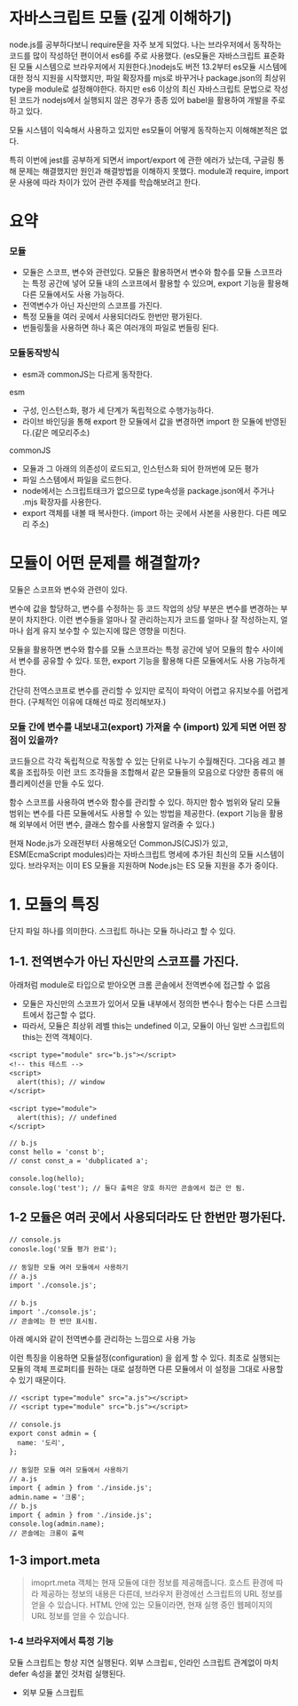 # 자바스크립트 모듈 (깊게 이해하기)
node.js를 공부하다보니 require문을 자주 보게 되었다. 나는 브라우저에서 동작하는 코드를 많이 작성하던 편이어서 es6를 주로 사용했다. (es모듈은 자바스크립트 표준화된 모듈 시스템으로 브라우저에서 지원한다.)nodejs도 버전 13.2부터 es모듈 시스템에 대한 정식 지원을 시작했지만, 파일 확장자를 mjs로 바꾸거나 package.json의 최상위 type을 module로 설정해야한다. 하지만 es6 이상의 최신 자바스크립트 문법으로 작성된 코드가 nodejs에서 실행되지 않은 경우가 종종 있어 babel을 활용하여 개발을 주로 하고 있다.

모듈 시스템이 익숙해서 사용하고 있지만 es모듈이 어떻게 동작하는지 이해해본적은 없다.

특히 이번에 jest를 공부하게 되면서 import/export 에 관한 에러가 났는데, 구글링 통해 문제는 해결했지만 원인과 해결방법을 이해하지 못했다. module과 require, import 문 사용에 따라 차이가 있어 관련 주제를 학습해보려고 한다.

# 요약
### 모듈
- 모듈은 스코프, 변수와 관련있다. 모듈은 활용하면서 변수와 함수를 모듈 스코프라는 특정 공간에 넣어 모듈 내의 스코프에서 활용할 수 있으며, export 기능을 활용해 다른 모듈에서도 사용 가능하다.
- 전역변수가 아닌 자신만의 스코프를 가진다.
- 특정 모듈을 여러 곳에서 사용되더라도 한번만 평가된다.
- 번들링툴을 사용하면 하나 혹은 여러개의 파일로 번들링 된다.

### 모듈동작방식
- esm과 commonJS는 다르게 동작한다.

esm
- 구성, 인스턴스화, 평가 세 단계가 독립적으로 수행가능하다.
- 라이브 바인딩을 통해 export 한 모듈에서 값을 변경하면 import 한 모듈에 반영된다.(같은 메모리주소)

commonJS
- 모듈과 그 아래의 의존성이 로드되고, 인스턴스화 되어 한꺼번에 모든 평가
- 파일 스스템에서 파일을 로드한다.
- node에서는 스크립트태크가 없으므로 type속성을 package.json에서 주거나 .mjs 확장자를 사용한다.
- export 객체를 내볼 때 복사한다. (import 하는 곳에서 사본을 사용한다. 다른 메모리 주소)

# 모듈이 어떤 문제를 해결할까?
모듈은 스코프와 변수와 관련이 있다.

변수에 값을 할당하고, 변수를 수정하는 등 코드 작업의 상당 부분은 변수를 변경하는 부분이 차지한다. 이런 변수들을 얼마나 잘 관리하는지가 코드를 얼마나 잘 작성하는지, 얼마나 쉽게 유지 보수할 수 있는지에 많은 영향을 미친다.

모듈을 활용하면 변수와 함수를 모듈 스코프라는 특정 공간에 넣어 모듈의 함수 사이에서 변수를 공유할 수 있다. 또한, export 기능을 활용해 다른 모듈에서도 사용 가능하게 한다.

간단히 전역스코프로 변수를 관리할 수 있지만 로직이 파악이 어렵고 유지보수를 어렵게 한다. (구체적인 이유에 대해선 따로 정리해보자.)

### 모듈 간에 변수를 내보내고(export) 가져올 수 (import) 있게 되면 어떤 장점이 있을까?
코드들으르 각각 독립적으로 작동할 수 있는 단위로 나누기 수월해진다. 그다음 레고 블록을 조립하듯 이런 코드 조각들을 조합해서 같은 모듈들의 모음으로 다양한 종류의 애플리케이션을 만들 수도 있다.

함수 스코프를 사용하여 변수와 함수를 관리할 수 있다. 하지만 함수 범위와 달리 모듈 범위는 변수를 다른 모듈에서도 사용할 수 있는 방법을 제공한다. (export 기능을 활용해 외부에서 어떤 변수, 클래스 함수를 사용할지 알려줄 수 있다.)

현재 Node.js가 오래전부터 사용해오던 CommonJS(CJS)가 있고, ESM(EcmaScript modules)라는 자바스크립트 명세에 추가된 최신의 모듈 시스템이 있다. 브라우저는 이미 ES 모듈을 지원하며 Node.js는 ES 모듈 지원을 추가 중이다.

# 1. 모듈의 특징
단지 파일 하나를 의미한다. 스크립트 하나는 모듈 하나라고 할 수 있다.
## 1-1. 전역변수가 아닌 자신만의 스코프를 가진다.
아래처럼 module로 타입으로 받아오면 크롬 콘솔에서 전역변수에 접근할 수 없음
- 모듈은 자신만의 스코프가 있어서 모듈 내부에서 정의한 변수나 함수는 다른 스크립트에서 접근할 수 없다.
- 따라서, 모듈은 최상위 레벨 this는 undefined 이고, 모듈이 아닌 일반 스크립트의 this는 전역 객체이다.
```
<script type="module" src="b.js"></script>
<!-- this 테스트 -->
<script>
  alert(this); // window
</script>

<script type="module">
  alert(this); // undefined
</script>
```
```
// b.js
const hello = 'const b';
// const const_a = 'dubplicated a';

console.log(hello);
console.log('test'); // 둘다 출력은 양호 하지만 콘솔에서 접근 안 됨.
```

## 1-2 모듈은 여러 곳에서 사용되더라도 단 한번만 평가된다.
```
// console.js
conosle.log('모듈 평가 완료');

// 동일한 모듈 여러 모듈에서 사용하기
// a.js
import './console.js';

// b.js
import './console.js';
// 콘솔에는 한 번만 표시됨.
```
아래 예시와 같이 전역변수를 관리하는 느낌으로 사용 가능

이런 특징을 이용하면 모듈설정(configuration) 을 쉽게 할 수 있다. 최초로 실행되는 모듈의 객체 프로퍼티를 원하는 대로 설정하면 다른 모듈에서 이 설정을 그대로 사용할 수 있기 때문이다.

```
// <script type="module" src="a.js"></script>
// <script type="module" src="b.js"></script>

// console.js
export const admin = {
  name: '도리',
};

// 동일한 모듈 여러 모듈에서 사용하기
// a.js
import { admin } from './inside.js';
admin.name = '크롱';
// b.js
import { admin } from './inside.js';
console.log(admin.name);
// 콘솔에는 크롱이 출력
```

## 1-3 import.meta
> imoprt.meta 객체는 현재 모듈에 대한 정보를 제공해줍니다.
호스트 환경에 따라 제공하는 정보의 내용은 다른데, 브라우저 환경에선 스크립트의 URL 정보를 얻을 수 있습니다. HTML 안에 있는 모듈이라면, 현재 실행 중인 웹페이지의 URL 정보를 얻을 수 있습니다.

### 1-4 브라우저에서 특정 기능
모듈 스크립트는 항상 지연 실행된다. 외부 스크립ㅌ, 인라인 스크립트 관계없이 마치 defer 속성을 붙인 것처럼 실행된다.
- 외부 모듈 스크립트 <script type="module" src="...">를 다운로드 할 때 브라우저의 HTML 처리가 멈추지 않는다. 브라우저는 외부 모듈 스크립트와 기타 리소스를 병렬적으로 불러온다.
- 모듈 스크립트는 HTML 문서가 완전히 준비될 때까지 대기 상태에 있다가 HTML 문서가 완전히 만들어진 이후에 실행된다. 모듈의 크기가 아주 작아서 HTML 보다 빨리 불러온 경우에도 동일하다.
- 스크립트의 상대적 순서가 유지된다. 문서상 위쪽의 스크립트부터 차례로 실행한다.

## 1-5 인라인 스크립트 비동기 처리
### async 속성 활용
모듈 스크립트에선 async 속성을 인라인 스크립트에도 적용 가능하다. async 속성이 붙은 스크립트는 로딩이 끝나면 다른 스크립트나 HTML 문서가 처리되길 기다리지 않고 바로 실행한다.
- 아래와 같은 인라인 스크립트엔 async 속성이 있어 다른 스크립트나 html이 처리되길 기다리지 않고 바로 실행된다.
- 이런 특징을 활용해 광고나 문서 레벨 이벤트 리스너, 카운터와 같이 어디에도 종속되지 않은 기능을 구현할 때 유용하게 사용 가능
```
<!-- 필요한 모듈(analytics.js)의 로드가 끝나면 -->
<!-- 문서나 다른 <script>가 로드되길 기다리지 않고 바로 실행됩니다.-->
<script async type="module">
  import { counter } from './analytics.js';

  counter.count();
</script>

```

## 1-6 빌드 툴
번들링 툴을 사용하면 스크립트들은 하나 혹은 여러 개의 파일들로 번들링된다. 이 때 import, export 문은 번들러 함수로 대체된다. 따라서 type=module 이 필요 없어지게 됨.

# 2. ES 모듈의 동작 방식
모듈을 사용한다면 import 문으로 연결된 파일을 통해 브라우저 혹은 node가 어떤 코드를 불러와야하는지 인식한다. 첫 파일이 entry point가 되고 import 문을 따라 의존성 그래프가 작성된다.
여러 js 파일이 있을 때, 브라우저가 파일 자체를 사용할 수 있는 것이 아니다. 모듈 레코드라고 하는 데이터 구조로 변환하려면 이 파일들을 모두 구문분석하고, 모듈 레코드를 모듈 인스턴스로 변환해야 한다. 모듈 인스턴스는 명령어 목록인 코드와 특정 시점의 실제 변수 값인 상태를 결합한다.
각 모듈에 대한 모듈 인스턴스가 필요하다. 모듈을 불러오는 과정은 entry 파일이 모듈 인스턴스의 전체 그래프를 그리는 것으로 진행된다.
ES6 모듈의 경우 세 가지 단계로 나뉘어 진행된다.
1. 구성 - 모든 파일을 찾아 다운로드하고 모듈 레코드로 구문분석한다.
2. 인스턴스화 - export 된 값을 모두 배치하기 위해 메모리에 있는 공간들을 찾는다 (아직 실제 값은 채우지 않음). 그다음 export 와 import 들이 이런 메모리 공간들을 가리키도록 한다. 이를 연결(linking)이라고 한다.
3. 평가 - 코드를 실행하여 상자의 값을 변수의 실제 값으로 채운다.
![모듈](모듈.png)

## 2-1 ES모듈은 비동기식일까?
모듈화 작업은 구성, 인스턴스화 및 평가 세 단계로 나뉘어 있으며 독립적으로 수행될 수 있기 때문이다. 하지만 CommonJS는 ES 모듈과 다르게 의존성이 로드되고, 인스턴스화 되어 한꺼번에 모든 평가가 이뤄진다.
ES모듈
- 구성, 인스턴스화 및 평가 세 단계로 나뉘어 있으며 독립적으로 수행가능
- ES 모듈 명세는 모듈 레코드에 파일을 구문분석하는 방법과 인스턴스 화 하는 방법, 그리고 그 모듈을 평가하는 방법을 알려준다. 하지만 파일을 처음에 어떻게 얻는지는 말하고 있지 않다. 따라서 반드시 비동기적인 것은 아니다.
- 위의 3가지 방법 외에 파일을 어떻게 불러오는지는 로더(loader)가 수행하는데, 로더는 다른 명세로 구성되어 있다.
- 로더의 경우 html 명세를 따르는데 사용중인 플랫폼에 따라 다른 로더를 가질 수 있다.

CommonJS
- 모듈과 그 아래의 의존성을 로드되고, 인스턴스화 되어 한꺼번에 모든 평가가 이뤄짐.
![모듈](모듈2.png)

## 2-2 ES6 모듈의 경우 세 가지 단계
## 2-2-1. 구성
- 모듈이 들어있는 파일을 어디서 다운로드 할 것인지 확인한다.(module resolution이라고도 함).
- 파일을 가져온다.(URL 을 통해 다운로드 하거나 파일 시스템에서 불러옴).
- 파일을 모듈 레코드로 구문분석한다.
## 파일 찾기 및 가져오기
1. 로더가 파일을 찾아서 다운로드 한다. 그러기 위해 진입점(entry point) 파일을 찾아야 한다. (HTML 에서는 스크립트 태그를 사용해서 로더에게 어디에서 진입점 파일을 찾을 수 있는지 알려준다.)
2. import 문의 한 부분을 모듈지정이라고 하는데, 이것을 통해 로더가 어디서 다음 모듈을 찾아야 할 지 알려준다. (하나의 파일을 구문분석한 다음 트리의 의존성을 파악하고, 해당 의존성을 찾아 불러와야 한다.)
주 스레드가 모든 파일들을 각각 다운로드 할 때 까지 대기해야 한다면 많은 작업이 대기열에 쌓일 수 있다. (브라우저에서 작업할 때 다운로드 시간이 가장 긴 이유) 이를 해결하기 위해, es모듈 명세가 알고리즘을 여러 단계로 나눈 이유이다. 구조 단계를 각 단계로 나눈다면 인스턴스 화 작업을 동기적으로 처리하기 전에, 브라우저가 파일을 불러오고 모듈 그래프를 구성한다.

### CommonJS 모듈과 ES모듈의 가장 큰 차이 : 각 단계 나누기
CommonJS는 파일 시스템에서 파일을 로드하므로, 인터넷을 통해 다운로드 하는 것보다 시간이 빠름. 즉, node는 파일을 불러오는 동안 주 스레드를 차단한다. ES모듈과 다르게 파일이 이미 로드되어 있으므로 바로 인스턴스화하고 평가하면 된다.

따라서, CommonJS 모듈을 사용하는 Node에서 모듈 지정자에 변수를 사용할 수 있음.
```
// 1. CommonJS모듈 ✅
require(`${path}/counter.js`).count;
// 2. ES모듈 ❌
import {count} from `${path}/counter.js`;
// 3. ES 모듈 동적 import
import(\\${path}/foo.js)`; // 동적으로 import 한 모듈은 새로운 그래프를 시작하고 별개로 처리

```

### 파싱(모듈맵)
파일 불러오기 이후 해당 내용을 모듈 레코드로 해석해야한다. 이를 통해 브라우저가 모듈의 다른 부분이 무엇인지 이해하게 한다.
![모듈3](모듈3.png)
모듈 레코드가 한번 만들어지고 나면, 그 레코드는 모듈맵에 추가된다. 그다음부터는 필요할 때마다 로더가 모듈맵에서 가져올 수 있다는 것을 의미한다.
![모듈4](모듈4.png)

### CommonJS 모듈과 ES 모듈의 type=module 파이
브라우저에서는 type="module"을 스크립트 내부에 적어두면 브라우저에 이 파일은 모듈로 구문분석 되어야 한다고 알려줄 수 있다.
Node에서는 HTML 태그를 사용하지 않으므로 type 속성을 사용할 수 있는 옵션이 없다. Node 커뮤니티는 이를 해결하기 위한 한가지 방법으로 .mjs 확장자를 고안했다고 한다.
node든, 브라우저든 로더는 파일을 모듈로 구문 분석할지 결정한다. 어떤 파일이 모듈이며 import 문이 있다면 모든 파일을 불러와서 구문분석하는 단계를 계속 수행한다. 불러오기 단계가 끝나면, 우리는 진입점 파일부터 시작해서 모듈 레코드의 묶음을 얻게 된다.

## 2-2-2. 인스턴스화
> 인스턴스는 코드와 상태를 결함. 상태는 메모리에 있으므로 인스턴스 화 단계는 모든 것을 메모리에 연결하는 것이라고 할 수 있다.
이제 불러온 모듈을 인스턴스화하고 모든 인스턴스를 연결하면 된다.

JS 엔진은 모듈 환경 레코드(Module Environment Record)를 생성하고 이를 통해 모듈 레코드의 변수를 관리한다. 그 다음 모든 export 에 대해 메모리에 있는 상자를 찾는다. 모듈 환경 레코드는 각 export 와 연관된 메모리의 상자를 추적한다. 메모리에 있는 이 상자들은 아직 값이 없고, 평가 이후 실제 값이 채워진다.

(그림을 참고해서 이해하기)
![모듈5](모듈5.png)

### 모든 export 파일 연결
모듈 그래프를 인스턴스화하기 위해 엔진은 깊이 우선 순회를 수행한다. 최하단의 의존성까지 조사한 뒤 모듈 하위의 모든 export 연결을 마무리 한다.

### CommonJS 모듈과 ES 모듈에서 export 차이
CommonJS 는 전체 export 객체를 내보낼 때 복사한다. 즉 export 하는 값은 사본이어서 나중에 export 하는 모듈이 해당 값을 변경하면, 그 모듈을 import 하는 모듈은 해당 변경 사항을 알 수 없다.
![모듈6](모듈6.png)
반대로 ES 모듈은 라이브 바인딩을 사용하여 두 모듈이 모두 메모리의 같은 위치를 가리키게 한다. 즉, export 한 모듈에서 값을 변경하면 해당 변경 내용이 import 한 모듈에 표시된다. 값을 export 하는 모듈은 언제든지 값을 변경할 수 있지만, import 하는 모듈은 가져온 값을 변경할 수 없다.
![모듈7](모듈7.png)
이 단계가 끝나면 export/import 한 변수에 대한 모든 인스턴스와 메모리 위치가 연결되고, 이후 메모리 주소에 각각의 값을 체우기 위해 코드를 평가한다.

## 2-2-3. 평가
마지막 단계는 이 메모리 상자들을 채우는 것이다. JS 엔진은 함수 외부 코드인 최상위 레벨 코드를 실행하여 이를 수행한다.
혹시나 생길 수 있는 부작용 가능성 때문에 모듈은 한번만 평가하도록 한다. 모듈 맵은 표준 URL로 모듈을 캐시 하므로 각 모듈에 대해 하나의 모듈 레코드만 있다. 이렇게 하면 각 모듈이 한번만 실행된다. 인스턴스 화와 마찬가지로 깊이 우선 탐색 순회로 수행된다.

### 순환의존성
ES 모듈이 설계된 가장 큰 이유는 순환 의존성을 지원하기 위해서임. 3단계 설계 단계를 통해 가능해진다.

### 참고자료
- https://ko.javascript.info/modules
- https://ui.toast.com/weekly-pick/ko_20180402